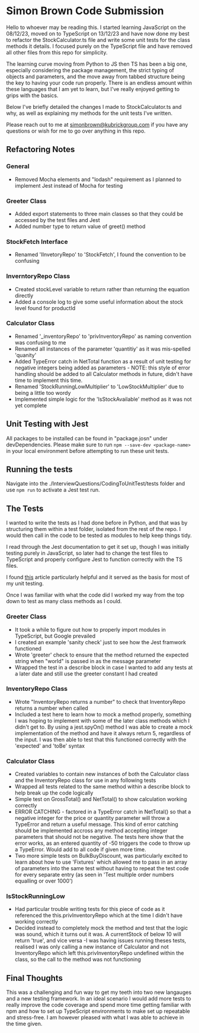 # Simon Brown Code Submission

Hello to whoever may be reading this. I started learning JavaScript on the 08/12/23, moved on to TypeScript on 13/12/23 and have now done my best to refactor the StockCalculator.ts file and write some unit tests for the class methods it details. I focused purely on the TypeScript file and have removed all other files from this repo for simplicity.

The learning curve moving from Python to JS then TS has been a big one, especially considering the package management, the strict typing of objects and parameters, and the move away from tabbed structure being the key to having your code run properly. There is an endless amount within these languages that I am yet to learn, but I've really enjoyed getting to grips with the basics.

Below I've briefly detailed the changes I made to StockCalculator.ts and why, as well as explaining my methods for the unit tests I've written.

Please reach out to me at simonbrown@kubrickgroup.com if you have any questions or wish for me to go over anything in this repo.

## Refactoring Notes

### General
- Removed Mocha elements and "lodash" requirement as I planned to implement Jest instead of Mocha for testing

### Greeter Class
- Added export statements to three main classes so that they could be accessed by the test files and Jest
- Added number type to return value of greet() method

### StockFetch Interface
- Renamed 'IInvetoryRepo' to 'StockFetch', I found the convention to be confusing

### InverntoryRepo Class
- Created stockLevel variable to return rather than returning the equation directly
- Added a console log to give some useful information about the stock level found for productId

### Calculator Class
- Renamed '_inventoryRepo' to 'privInventoryRepo' as naming convention was confusing to me
- Renamed all instances of the parameter 'quantitiy' as it was mis-spelled 'quanity'
- Added TypeError catch in NetTotal function as a result of unit testing for negative integers being added as parameters - NOTE: this style of error handling should be added to all Calculator methods in future, didn't have time to implement this time.
- Renamed 'StockRunningLowMultiplier' to 'LowStockMultiplier' due to being a little too wordy
- Implemented simple logic for the 'IsStockAvailable' method as it was not yet complete

## Unit Testing with Jest

All packages to be installed can be found in "package.josn" under devDependencies. Please make sure to run `npm --save-dev <package-name>` in your local environment before attempting to run these unit tests.

## Running the tests

Navigate into the ./InterviewQuestions/CodingToUnitTest/tests folder and use `npm run` to activate a Jest test run.

## The Tests

I wanted to write the tests as I had done before in Python, and that was by structuring them within a test folder, isolated from the rest of the repo. I would then call in the code to be tested as modules to help keep things tidy.

I read through the Jest documentation to get it set up, though I was initially testing purely in JavaScript, so later had to change the test files to TypeScript and properly configure Jest to function correctly with the TS files. 

I found [this](https://dev.to/dstrekelj/how-to-write-unit-tests-in-javascript-with-jest-2e83) article particularly helpful and it served as the basis for most of my unit testing.

Once I was familiar with what the code did I worked my way from the top down to test as many class methods as I could.

### Greeter Class

- It took a while to figure out how to properly import modules in TypeScript, but Google prevailed
- I created an example 'sanity check' just to see how the Jest framwork functioned
- Wrote 'greeter' check to ensure that the method returned the expected string when "world" is passed in as the message parameter
- Wrapped the test in a describe block in case I wanted to add any tests at a later date and still use the greeter constant I had created

### InventoryRepo Class

- Wrote "InventoryRepo returns a number" to check that InventoryRepo returns a number when called
- Included a test here to learn how to mock a method properly, something I was hoping to implement with some of the later class methods which I didn't get to. By using a jest.spyOn() method I was able to create a mock implementation of the method and have it always return 5, regardless of the input. I was then able to test that this functioned correctly with the 'expected' and 'toBe' syntax

### Calculator Class

- Created variables to contain new instances of both the Calculator class and the InventoryRepo class for use in any following tests
- Wrapped all tests related to the same method within a describe block to help break up the code logically
- Simple test on GrossTotal() and NetTotal() to show calculation working correctly
-  ERROR CATCHING - factored in a TypeError catch in NetTotal() so that a negative integer for the price or quantity parameter will throw a TypeError and return a useful message. This kind of error catching should be implemented accross any method accepting integer parameters that should not be negative. The tests here show that the error works, as an entered quantity of -50 triggers the code to throw up a TypeError. Would add to all code if given more time.
-  Two more simple tests on BulkBuyDiscount, was particularly excited to learn about how to use 'Fixtures' which allowed me to pass in an array of parameters into the same test without having to repeat the test code for every separate entry (as seen in 'Test multiple order numbers equalling or over 1000')

### IsStockRunningLow

- Had particular trouble writing tests for this piece of code as it referenced the this.privInventoryRepo which at the time I didn't have working correctly
- Decided instead to completely mock the method and test that the logic was sound, which it turns out it was. A currentStock of below 10 will return 'true', and vice versa
-I was having issues running theses tests, realised I was only calling a new instance of Calculator and not InventoryRepo which left this.privInventoryRepo undefined within the class, so the call to the method was not functioning

## Final Thoughts

This was a challenging and fun way to get my teeth into two new langauges and a new testing framework. In an ideal scenario I would add more tests to really improve the code coverage and spend more time getting familiar with npm and how to set up TypeScript environments to make set up repeatable and stress-free. I am however pleased with what I was able to achieve in the time given.